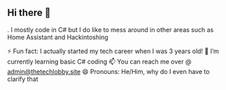 ## Hi there 👋

.
I mostly code in C# but I do like to mess around in other areas such as Home Assistant and Hackintoshing

⚡ Fun fact: I actually started my tech career when I was 3 years old!
🌱 I’m currently learning basic C# coding
📫 You can reach me over @ admin@thetechlobby.site
😄 Pronouns: He/Him, why do I even have to clarify that


